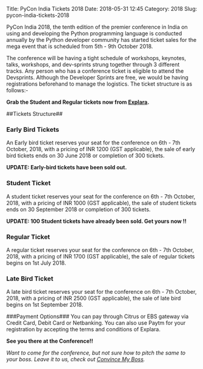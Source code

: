 Title: PyCon India Tickets 2018
Date: 2018-05-31 12:45
Category: 2018
Slug: pycon-india-tickets-2018

PyCon India 2018, the tenth edition of the premier conference in India on using and developing the Python programming language is conducted annually by the Python developer community has started ticket sales for the mega event that is scheduled from 5th - 9th October 2018.
<!-- PELICAN_END_SUMMARY -->

The conference will be having a tight schedule of workshops, keynotes, talks, workshops, and dev-sprints strung together through 3 different tracks. Any person who has a conference ticket is eligible to attend the Devsprints. Although the Developer Sprints are free, we would be having registrations beforehand to manage the logistics. The ticket structure is as follows:- 

**Grab the Student and Regular tickets now from [Explara](https://in.explara.com/e/pycon-india-2018/).**

##Tickets Structure##

### Early Bird Tickets ###
An Early bird ticket reserves your seat for the conference on 6th - 7th October, 2018, with a pricing of INR 1200 (GST applicable), the sale of early bird tickets ends on 30 June 2018 or completion of 300 tickets. 

**UPDATE: Early-bird tickets have been sold out.**

### Student Ticket ###
A student ticket reserves your seat for the conference on 6th - 7th October, 2018, with a pricing of INR 1000 (GST applicable), the sale of student tickets ends on 30 September 2018 or completion of 300 tickets. 

**UPDATE: 100 Student tickets have already been sold. Get yours now !!**

### Regular Ticket  
A regular ticket reserves your seat for the conference on 6th - 7th October, 2018, with a pricing of INR 1700 (GST applicable), the sale of regular tickets begins on 1st July 2018.

### Late Bird Ticket ###
A late bird ticket reserves your seat for the conference on 6th - 7th October, 2018, with a pricing of INR 2500 (GST applicable), the sale of late bird begins on 1st September 2018.

###Payment Options###
You can pay through Citrus or EBS gateway via Credit Card, Debit Card or Netbanking. You can also use Paytm for your registration by accepting the terms and conditions of Explara.

**See you there at the Conference!!**

_Want to come for the conference, but not sure how to pitch the same to your boss. Leave it to us, check out [Convince My Boss](https://in.pycon.org/2018/convince-my-boss.html)._
